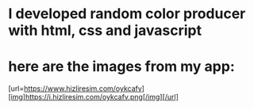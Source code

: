 # I developed random color producer with html, css and javascript

# here are the images from my app:

[url=https://www.hizliresim.com/oykcafv][img]https://i.hizliresim.com/oykcafv.png[/img][/url]
